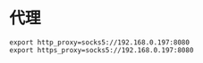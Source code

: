 # 代理

```纯文本
export http_proxy=socks5://192.168.0.197:8080
export https_proxy=socks5://192.168.0.197:8080
```
